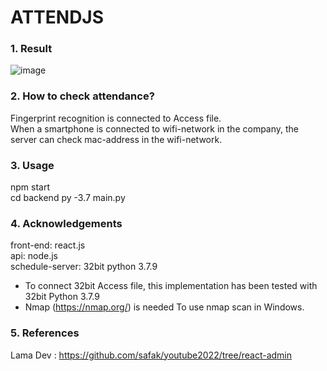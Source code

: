 # ATTENDJS
### 1. Result
![image](https://user-images.githubusercontent.com/30888482/184538879-2326eaea-7dde-48d8-ad55-58aa8a5e9de9.png)
### 2. How to check attendance?
Fingerprint recognition is connected to Access file. <br>
When a smartphone is connected to wifi-network in the company, the server can check mac-address in the wifi-network.
### 3. Usage
npm start <br>
cd backend py -3.7 main.py <br>
### 4. Acknowledgements
front-end: react.js <br>
api: node.js <br>
schedule-server: 32bit python 3.7.9 <br>
 - To connect 32bit Access file, this implementation has been tested with 32bit Python 3.7.9 <br>
 - Nmap (https://nmap.org/) is needed To use nmap scan in Windows.
### 5. References
Lama Dev : https://github.com/safak/youtube2022/tree/react-admin <br>
